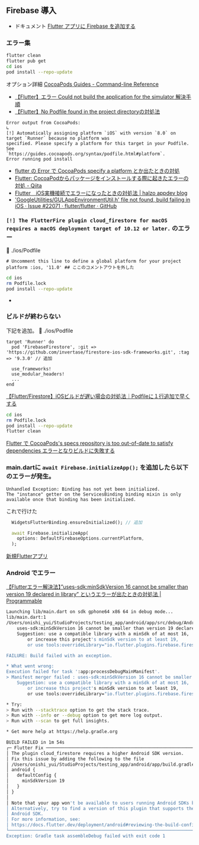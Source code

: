 ## Firebase 導入
- ドキュメント
[Flutter アプリに Firebase を追加する](https://firebase.google.com/docs/flutter/setup?hl=ja&platform=ios)


### エラー集
```bash
flutter clean
flutter pub get
cd ios
pod install --repo-update
```
オプション詳細
[CocoaPods Guides - Command-line Reference](https://guides.cocoapods.org/terminal/commands.html#pod_install)
- [【Flutter】エラー Could not build the application for the simulator 解決手順](https://zenn.dev/ryouhei_furugen/articles/853959a06886da)
- [【Flutter】No Podfile found in the project directoryの対処法](https://zenn.dev/ryouhei_furugen/articles/853959a06886da)

```
Error output from CocoaPods:
↳
[!] Automatically assigning platform `iOS` with version `8.0` on target `Runner` because no platform was
specified. Please specify a platform for this target in your Podfile. See
`https://guides.cocoapods.org/syntax/podfile.html#platform`.
Error running pod install
```
- [flutter の Error で CocoaPods specify a platform とか出たときの対処](https://zenn.dev/junki555/articles/8d0b962d2e6c1fa4d8ca)
- [Flutter: CocoaPodからパッケージをインストールする際に起きたエラーの対処 - Qiita](https://qiita.com/kokikudo/items/ddc6552df4fb71328a99)
- [Flutter　iOS実機接続でエラーになったときの対処法 | halzo appdev blog](https://halzoblog.com/flutter-ios-device/)
- [&#39;GoogleUtilities/GULAppEnvironmentUtil.h&#39; file not found, build failing in iOS · Issue #22071 · flutter/flutter · GitHub
](https://github.com/flutter/flutter/issues/22071)

### `[!] The FlutterFire plugin cloud_firestore for macOS requires a macOS deployment target of 10.12 or later.` のエラー
📄 ./ios/Podfile
```
# Uncomment this line to define a global platform for your project
platform :ios, '11.0' ## ここのコメントアウトを外した
```

```bash
cd ios
rm Podfile.lock
pod install --repo-update
```
- 

### ビルドが終わらない
下記を追加。
📄 ./ios/Podfile
```
target 'Runner' do
  pod 'FirebaseFirestore', :git => 'https://github.com/invertase/firestore-ios-sdk-frameworks.git', :tag => '9.3.0' // 追加

  use_frameworks!
  use_modular_headers!
  ...
end
```
[【Flutter/Firestore】iOSビルドが遅い場合の対処法｜Podfileに１行追加で早くする](https://flutterzero.com/firestore-ios-build-times/)

```bash
cd ios
rm Podfile.lock
pod install --repo-update
flutter clean
```
[Flutter で CocoaPods&#x27;s specs repository is too out-of-date to satisfy dependencies エラーとなりビルドに失敗する](https://zenn.dev/arrow/scraps/55c95492c53b8c)


### main.dartに `await Firebase.initializeApp();` を追加したら以下のエラーが発生。
```
Unhandled Exception: Binding has not yet been initialized.
The "instance" getter on the ServicesBinding binding mixin is only available once that binding has been initialized.
```


これで行けた
```dart
  WidgetsFlutterBinding.ensureInitialized(); // 追加

  await Firebase.initializeApp(
    options: DefaultFirebaseOptions.currentPlatform,
  );
```
[新規Flutterアプリ](https://zenn.dev/rytskywlkr/scraps/c03717eb2a0ca3)


### Android でエラー
[【Flutterエラー解決法】&#8221;uses-sdk:minSdkVersion 16 cannot be smaller than version 19 declared in library&#8221; というエラーが出たときの対処法 | Programmable](https://www.mechengjp.com/%E3%80%90flutter%E3%82%A8%E3%83%A9%E3%83%BC%E8%A7%A3%E6%B1%BA%E6%B3%95%E3%80%91uses-sdkminsdkversion-16-cannot-be-smaller-than-version-19-declared-in-library-%E3%81%A8%E3%81%84%E3%81%86%E3%82%A8/)

```bash
Launching lib/main.dart on sdk gphone64 x86 64 in debug mode...
lib/main.dart:1
/Users/onishi_yui/StudioProjects/testing_app/android/app/src/debug/AndroidManifest.xml Error:
	uses-sdk:minSdkVersion 16 cannot be smaller than version 19 declared in library [:cloud_firestore] /Users/onishi_yui/StudioProjects/testing_app/build/cloud_firestore/intermediates/merged_manifest/debug/AndroidManifest.xml as the library might be using APIs not available in 16
	Suggestion: use a compatible library with a minSdk of at most 16,
		or increase this project's minSdk version to at least 19,
		or use tools:overrideLibrary="io.flutter.plugins.firebase.firestore" to force usage (may lead to runtime failures)

FAILURE: Build failed with an exception.

* What went wrong:
Execution failed for task ':app:processDebugMainManifest'.
> Manifest merger failed : uses-sdk:minSdkVersion 16 cannot be smaller than version 19 declared in library [:cloud_firestore] /Users/onishi_yui/StudioProjects/testing_app/build/cloud_firestore/intermediates/merged_manifest/debug/AndroidManifest.xml as the library might be using APIs not available in 16
  	Suggestion: use a compatible library with a minSdk of at most 16,
  		or increase this project's minSdk version to at least 19,
  		or use tools:overrideLibrary="io.flutter.plugins.firebase.firestore" to force usage (may lead to runtime failures)

* Try:
> Run with --stacktrace option to get the stack trace.
> Run with --info or --debug option to get more log output.
> Run with --scan to get full insights.

* Get more help at https://help.gradle.org

BUILD FAILED in 1m 54s
┌─ Flutter Fix ─────────────────────────────────────────────────────────────────────────────────┐
│ The plugin cloud_firestore requires a higher Android SDK version.                             │
│ Fix this issue by adding the following to the file                                            │
│ /Users/onishi_yui/StudioProjects/testing_app/android/app/build.gradle:                        │
│ android {                                                                                     │
│   defaultConfig {                                                                             │
│     minSdkVersion 19                                                                          │
│   }                                                                                           │
│ }                                                                                             │
│                                                                                               │
│ Note that your app won't be available to users running Android SDKs below 19.                 │
│ Alternatively, try to find a version of this plugin that supports these lower versions of the │
│ Android SDK.                                                                                  │
│ For more information, see:                                                                    │
│ https://docs.flutter.dev/deployment/android#reviewing-the-build-configuration                 │
└───────────────────────────────────────────────────────────────────────────────────────────────┘
Exception: Gradle task assembleDebug failed with exit code 1

```
